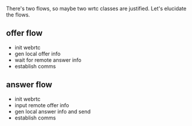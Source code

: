 There's two flows, so maybe two wrtc classes are justified. Let's elucidate
the flows.

## offer flow

- init webrtc
- gen local offer info
- wait for remote answer info
- establish comms

## answer flow

- init webrtc
- input remote offer info
- gen local answer info and send
- establish comms
